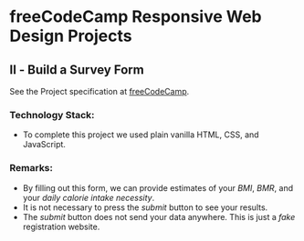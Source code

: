 # freeCodeCamp Responsive Web Design Projects

##  &#8545; - Build a Survey Form

See the Project specification at [freeCodeCamp](https://learn.freecodecamp.org/responsive-web-design/responsive-web-design-projects/build-a-survey-form).


### Technology Stack:

* To complete this project we used plain vanilla HTML, CSS, and JavaScript.

### Remarks:

* By filling out this form, we can provide estimates of your _BMI_, _BMR_, and your _daily calorie intake necessity_.
* It is not necessary to press the _submit_ button to see your results.
* The _submit_ button does not send your data anywhere. This is just a _fake_ registration website. 